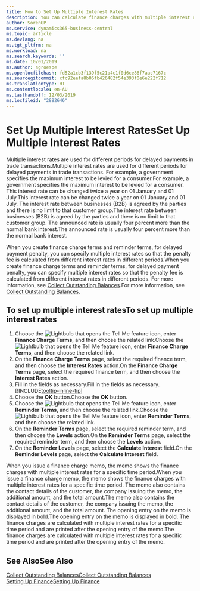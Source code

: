 ```yaml
---
title: How to Set Up Multiple Interest Rates
description: You can calculate finance charges with multiple interest rates for a specific period. The interest calculation is similar for all financial charges, with variation only in the rate of interest for a specific period.
author: SorenGP
ms.service: dynamics365-business-central
ms.topic: article
ms.devlang: na
ms.tgt_pltfrm: na
ms.workload: na
ms.search.keywords: ''
ms.date: 10/01/2019
ms.author: sgroespe
ms.openlocfilehash: fd52a1cb3f139f5c21b4c1f0d6ce86f7aac7167c
ms.sourcegitcommit: cfc92eefa8b06fb426482f54e393f0e6e222f712
ms.translationtype: HT
ms.contentlocale: en-AU
ms.lasthandoff: 12/03/2019
ms.locfileid: "2882646"
---
```

# <a name="set-up-multiple-interest-rates"></a><span data-ttu-id="ad47a-104">Set Up Multiple Interest Rates</span><span class="sxs-lookup"><span data-stu-id="ad47a-104">Set Up Multiple Interest Rates</span></span>
<span data-ttu-id="ad47a-105">Multiple interest rates are used for different periods for delayed payments in trade transactions.</span><span class="sxs-lookup"><span data-stu-id="ad47a-105">Multiple interest rates are used for different periods for delayed payments in trade transactions.</span></span> <span data-ttu-id="ad47a-106">For example, a government specifies the maximum interest to be levied for a consumer.</span><span class="sxs-lookup"><span data-stu-id="ad47a-106">For example, a government specifies the maximum interest to be levied for a consumer.</span></span> <span data-ttu-id="ad47a-107">This interest rate can be changed twice a year on 01 January and 01 July.</span><span class="sxs-lookup"><span data-stu-id="ad47a-107">This interest rate can be changed twice a year on 01 January and 01 July.</span></span> <span data-ttu-id="ad47a-108">The interest rate between businesses (B2B) is agreed by the parties and there is no limit to that customer group.</span><span class="sxs-lookup"><span data-stu-id="ad47a-108">The interest rate between businesses (B2B) is agreed by the parties and there is no limit to that customer group.</span></span> <span data-ttu-id="ad47a-109">The announced rate is usually four percent more than the normal bank interest.</span><span class="sxs-lookup"><span data-stu-id="ad47a-109">The announced rate is usually four percent more than the normal bank interest.</span></span>

<span data-ttu-id="ad47a-110">When you create finance charge terms and reminder terms, for delayed payment penalty, you can specify multiple interest rates so that the penalty fee is calculated from different interest rates in different periods.</span><span class="sxs-lookup"><span data-stu-id="ad47a-110">When you create finance charge terms and reminder terms, for delayed payment penalty, you can specify multiple interest rates so that the penalty fee is calculated from different interest rates in different periods.</span></span> <span data-ttu-id="ad47a-111">For more information, see [Collect Outstanding Balances](receivables-collect-outstanding-balances.md).</span><span class="sxs-lookup"><span data-stu-id="ad47a-111">For more information, see [Collect Outstanding Balances](receivables-collect-outstanding-balances.md).</span></span>

## <a name="to-set-up-multiple-interest-rates"></a><span data-ttu-id="ad47a-112">To set up multiple interest rates</span><span class="sxs-lookup"><span data-stu-id="ad47a-112">To set up multiple interest rates</span></span>  
1.  <span data-ttu-id="ad47a-113">Choose the ![Lightbulb that opens the Tell Me feature](media/ui-search/search_small.png "Tell me what you want to do") icon, enter **Finance Charge Terms**, and then choose the related link.</span><span class="sxs-lookup"><span data-stu-id="ad47a-113">Choose the ![Lightbulb that opens the Tell Me feature](media/ui-search/search_small.png "Tell me what you want to do") icon, enter **Finance Charge Terms**, and then choose the related link.</span></span>  
2.  <span data-ttu-id="ad47a-114">On the **Finance Charge Terms** page, select the required finance term, and then choose the **Interest Rates** action.</span><span class="sxs-lookup"><span data-stu-id="ad47a-114">On the **Finance Charge Terms** page, select the required finance term, and then choose the **Interest Rates** action.</span></span>  
3.  <span data-ttu-id="ad47a-115">Fill in the fields as necessary.</span><span class="sxs-lookup"><span data-stu-id="ad47a-115">Fill in the fields as necessary.</span></span> [!INCLUDE[tooltip-inline-tip](includes/tooltip-inline-tip_md.md)]
4.  <span data-ttu-id="ad47a-116">Choose the **OK** button.</span><span class="sxs-lookup"><span data-stu-id="ad47a-116">Choose the **OK** button.</span></span>  
5.  <span data-ttu-id="ad47a-117">Choose the ![Lightbulb that opens the Tell Me feature](media/ui-search/search_small.png "Tell me what you want to do") icon, enter **Reminder Terms**, and then choose the related link.</span><span class="sxs-lookup"><span data-stu-id="ad47a-117">Choose the ![Lightbulb that opens the Tell Me feature](media/ui-search/search_small.png "Tell me what you want to do") icon, enter **Reminder Terms**, and then choose the related link.</span></span>  
6.  <span data-ttu-id="ad47a-118">On the **Reminder Terms** page, select the required reminder term, and then choose the **Levels** action.</span><span class="sxs-lookup"><span data-stu-id="ad47a-118">On the **Reminder Terms** page, select the required reminder term, and then choose the **Levels** action.</span></span>  
7.  <span data-ttu-id="ad47a-119">On the **Reminder Levels** page, select the **Calculate Interest** field.</span><span class="sxs-lookup"><span data-stu-id="ad47a-119">On the **Reminder Levels** page, select the **Calculate Interest** field.</span></span>  

<span data-ttu-id="ad47a-120">When you issue a finance charge memo, the memo shows the finance charges with multiple interest rates for a specific time period.</span><span class="sxs-lookup"><span data-stu-id="ad47a-120">When you issue a finance charge memo, the memo shows the finance charges with multiple interest rates for a specific time period.</span></span> <span data-ttu-id="ad47a-121">The memo also contains the contact details of the customer, the company issuing the memo, the additional amount, and the total amount.</span><span class="sxs-lookup"><span data-stu-id="ad47a-121">The memo also contains the contact details of the customer, the company issuing the memo, the additional amount, and the total amount.</span></span> <span data-ttu-id="ad47a-122">The opening entry on the memo is displayed in bold.</span><span class="sxs-lookup"><span data-stu-id="ad47a-122">The opening entry on the memo is displayed in bold.</span></span> <span data-ttu-id="ad47a-123">The finance charges are calculated with multiple interest rates for a specific time period and are printed after the opening entry of the memo.</span><span class="sxs-lookup"><span data-stu-id="ad47a-123">The finance charges are calculated with multiple interest rates for a specific time period and are printed after the opening entry of the memo.</span></span>  

## <a name="see-also"></a><span data-ttu-id="ad47a-124">See Also</span><span class="sxs-lookup"><span data-stu-id="ad47a-124">See Also</span></span>  
[<span data-ttu-id="ad47a-125">Collect Outstanding Balances</span><span class="sxs-lookup"><span data-stu-id="ad47a-125">Collect Outstanding Balances</span></span>](receivables-collect-outstanding-balances.md)  
[<span data-ttu-id="ad47a-126">Setting Up Finance</span><span class="sxs-lookup"><span data-stu-id="ad47a-126">Setting Up Finance</span></span>](finance-setup-finance.md)
